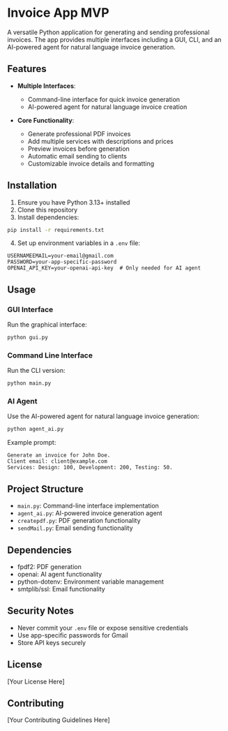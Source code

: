 # Invoice App MVP

A versatile Python application for generating and sending professional invoices. The app provides multiple interfaces including a GUI, CLI, and an AI-powered agent for natural language invoice generation.

## Features

- **Multiple Interfaces**:
  - Command-line interface for quick invoice generation
  - AI-powered agent for natural language invoice creation

- **Core Functionality**:
  - Generate professional PDF invoices
  - Add multiple services with descriptions and prices
  - Preview invoices before generation
  - Automatic email sending to clients
  - Customizable invoice details and formatting

## Installation

1. Ensure you have Python 3.13+ installed
2. Clone this repository
3. Install dependencies:
```bash
pip install -r requirements.txt
```

4. Set up environment variables in a `.env` file:
```
USERNAMEEMAIL=your-email@gmail.com
PASSWORD=your-app-specific-password
OPENAI_API_KEY=your-openai-api-key  # Only needed for AI agent
```

## Usage

### GUI Interface
Run the graphical interface:
```bash
python gui.py
```

### Command Line Interface
Run the CLI version:
```bash
python main.py
```

### AI Agent
Use the AI-powered agent for natural language invoice generation:
```bash
python agent_ai.py
```

Example prompt:
```
Generate an invoice for John Doe. 
Client email: client@example.com 
Services: Design: 100, Development: 200, Testing: 50.
```

## Project Structure

- `main.py`: Command-line interface implementation
- `agent_ai.py`: AI-powered invoice generation agent
- `createpdf.py`: PDF generation functionality
- `sendMail.py`: Email sending functionality

## Dependencies

- fpdf2: PDF generation
- openai: AI agent functionality
- python-dotenv: Environment variable management
- smtplib/ssl: Email functionality

## Security Notes

- Never commit your `.env` file or expose sensitive credentials
- Use app-specific passwords for Gmail
- Store API keys securely

## License

[Your License Here]

## Contributing

[Your Contributing Guidelines Here]
